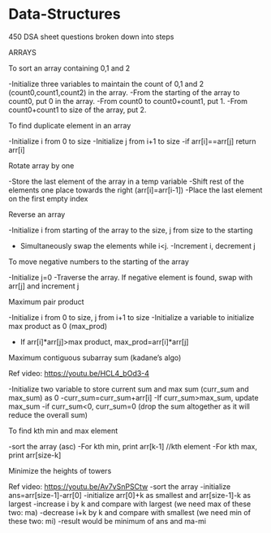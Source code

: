 # Data-Structures
450 DSA sheet questions broken down into steps

ARRAYS

To sort an array containing 0,1 and 2

-Initialize three variables to maintain the count of 0,1 and 2 (count0,count1,count2) in the array.
-From the starting of the array to count0, put 0 in the array.
-From count0 to count0+count1, put 1.
-From count0+count1 to size of the array, put 2.

To find duplicate element in an array

-Initialize i from 0 to size
-Initialize j from i+1 to size
-if arr[i]==arr[j] return arr[i]

Rotate array by one

-Store the last element of the array in a temp variable
-Shift rest of the elements one place towards the right (arr[i]=arr[i-1])
-Place the last element on the first empty index

Reverse an array

-Initialize i from starting of the array to the size, j from size to the starting
- Simultaneously swap the elements while i<j.
-Increment i, decrement j

To move negative numbers to the starting of the array

-Initialize j=0
-Traverse the array. If negative element is found, swap with arr[j] and increment j

Maximum pair product

-Initialize i from 0 to size, j from i+1 to size
-Initialize a variable to initialize max product as 0 (max_prod)
- If arr[i]*arr[j]>max product, max_prod=arr[i]*arr[j]

Maximum contiguous subarray sum (kadane’s algo)

Ref video: https://youtu.be/HCL4_bOd3-4

-Initialize two variable to store current sum and max sum (curr_sum and max_sum) as 0
-curr_sum=curr_sum+arr[i]
-If curr_sum>max_sum, update max_sum
-if curr_sum<0, curr_sum=0 (drop the sum altogether as it will reduce the overall sum)

To find kth min and max element

-sort the array (asc)
-For kth min, print arr[k-1] //kth element
-For kth max, print arr[size-k]

Minimize the heights of towers

Ref video: https://youtu.be/Av7vSnPSCtw
-sort the array
-initialize ans=arr[size-1]-arr[0]
-initialize arr[0]+k as smallest and arr[size-1]-k as largest
-increase i by k and compare with largest (we need max of these two: ma)
-decrease i+k by k and compare with smallest (we need min of these two: mi)
-result would be minimum of ans and ma-mi
